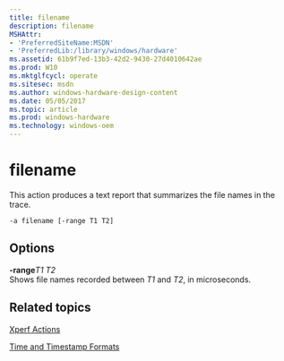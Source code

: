 ```yaml
---
title: filename
description: filename
MSHAttr:
- 'PreferredSiteName:MSDN'
- 'PreferredLib:/library/windows/hardware'
ms.assetid: 61b9f7ed-13b3-42d2-9430-27d4010642ae
ms.prod: W10
ms.mktglfcycl: operate
ms.sitesec: msdn
ms.author: windows-hardware-design-content
ms.date: 05/05/2017
ms.topic: article
ms.prod: windows-hardware
ms.technology: windows-oem
---
```


# filename


This action produces a text report that summarizes the file names in the trace.

``` syntax
-a filename [-range T1 T2]
```

## Options


<a href="" id="-ranget1-t2"></a>**-range***T1 T2*  
Shows file names recorded between *T1* and *T2*, in microseconds.

## Related topics


[Xperf Actions](xperf-actions.md)

[Time and Timestamp Formats](time-and-timestamp-formats.md)

 

 







